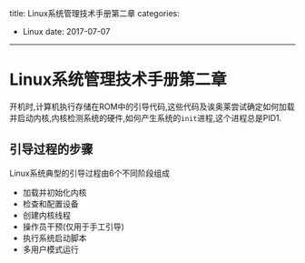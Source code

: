 title: Linux系统管理技术手册第二章
categories: 
- Linux
date: 2017-07-07
---
# Linux系统管理技术手册第二章
开机时,计算机执行存储在ROM中的引导代码,这些代码及诶奥莱尝试确定如何加载并启动内核,内核检测系统的硬件,如何产生系统的`init`进程,这个进程总是PID1.

## 引导过程的步骤
Linux系统典型的引导过程由6个不同阶段组成
- 加载并初始化内核
- 检查和配置设备
- 创建内核线程
- 操作员干预(仅用于手工引导)
- 执行系统启动脚本
- 多用户模式运行


